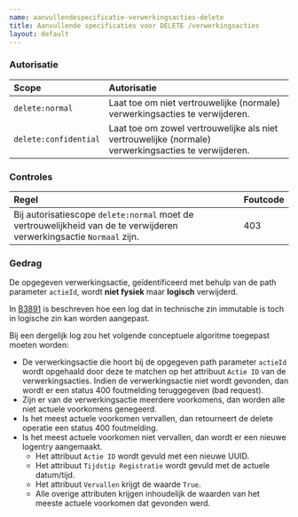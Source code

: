 ```yaml
---
name: aanvullendespecificatie-verwerkingsacties-delete
title: Aanvullende specificaties voor DELETE /verwerkingsacties
layout: default
---
```



### Autorisatie

| Scope | Autorisatie | 
| :---- | :---- |
| `delete:normal` | Laat toe om niet vertrouwelijke (normale) verwerkingsacties te verwijderen. 
| `delete:confidential` | Laat toe om zowel vertrouwelijke als niet vertrouwelijke (normale) verwerkingsacties te verwijderen.


### Controles

| Regel | Foutcode |
| :---- | :---- |
| Bij autorisatiescope `delete:normal` moet de vertrouwelijkheid van de te verwijderen verwerkingsactie `Normaal` zijn. | 403 |


### Gedrag

De opgegeven verwerkingsactie, geïdentificeerd met behulp van de path parameter `actieId`, wordt **niet fysiek** maar **logisch** verwijderd.

In [B3891](../achtergronddocumentatie/ontwerp/artefacten/3891.md) is beschreven hoe een log dat in technische zin immutable is toch in logische zin kan worden aangepast. 

Bij een dergelijk log zou het volgende conceptuele algoritme toegepast moeten worden:
* De verwerkingsactie die hoort bij de opgegeven path parameter `actieId` wordt opgehaald door deze te matchen op het attribuut `Actie ID` van de verwerkingsacties. Indien de verwerkingsactie niet wordt gevonden, dan wordt er een status 400 foutmelding teruggegeven (bad request).
* Zijn er van de verwerkingsactie meerdere voorkomens, dan worden alle niet actuele voorkomens genegeerd.
* Is het meest actuele voorkomen vervallen, dan retourneert de delete operatie een status 400 foutmelding.
* Is het meest actuele voorkomen niet vervallen, dan wordt er een nieuwe logentry aangemaakt.
    * Het attribuut `Actie ID` wordt gevuld met een nieuwe UUID.
    * Het attribuut `Tijdstip Registratie` wordt gevuld met de actuele datum/tijd.
    * Het attribuut `Vervallen` krijgt de waarde `True`.
    * Alle overige attributen krijgen inhoudelijk de waarden van het meeste actuele voorkomen dat gevonden werd.
